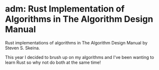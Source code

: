 # adm: Rust Implementation of Algorithms in The Algorithm Design Manual

Rust implementations of algorithms in The Algorithm Design Manual by Steven S. Skeina.

This year I decided to brush up on my algorithms and I've been wanting to learn Rust so why not do
both at the same time!
